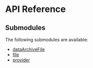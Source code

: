 # API Reference <a name="API Reference" id="api-reference"></a>

## Submodules <a name="Submodules" id="submodules"></a>

The following submodules are available:

- [dataArchiveFile](./dataArchiveFile.csharp.md)
- [file](./file.csharp.md)
- [provider](./provider.csharp.md)





